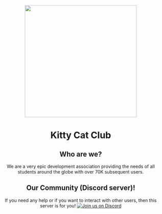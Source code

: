 <div align="center">
  <img src="https://raw.githubusercontent.com/thekittycatclub/Kitty-Cat-Club/main/static/img/logowithbg_rounded.png" width="350px">
  <h1> Kitty Cat Club</h1></h1>
<div>
  
## Who are we?
We are a very epic development association providing the needs of all students around the globe with over 70K subsequent users.<br/>

## Our Community (Discord server)!
If you need any help or if you want to interact with other users, then this server is for you!
[![Join us on Discord](https://invidget.switchblade.xyz/zw7GaBCsHt?theme=dark)](https://discord.gg/zw7GaBCsHt)

